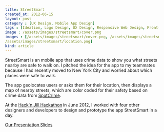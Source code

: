 ```yaml
---
title: StreetSmart
created_at: 2012-06-15
layout: post
category : [UX Design, Mobile App Design]
tags : [Ideation, Logo Design, UX Design, Responsive Web Design, Front-End Web Development]
image : /assets/images/streetsmart/cover.png
images : [/assets/images/streetsmart/cover.png, /assets/images/streetsmart/street-exp.png, /assets/images/streetsmart/welcome.png, 
/assets/images/streetsmart/location.png]
kind: article
---
```

<p class="description">
StreetSmart is an mobile app that uses crime data to show you what streets nearby are safe to walk on. I pitched the idea for the app to my teammates because I had recently moved to New York City and worried about which places were safe to walk. 
</p>
<p class="description">
The app geolocates users or asks them for their location, then displays a map of nearby streets, which are color coded for their safety based on crime data from <a href="http://www.spotcrime.com">SpotCrime</a>.
</p>
<p class="description">
At the <a href="http://hacknjill.com/">Hack'n Jill Hackathon</a> in June 2012, I worked with four other designers and developers to design and prototype the app StreetSmart in a day.
</p>

<p><a class = "button large" href="/assets/pdf/StreeetSmart-Presentation.pdf">Our Presentation Slides</a></p>
